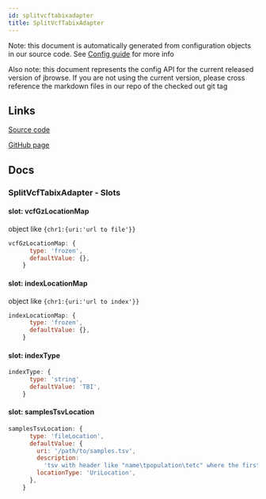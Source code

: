 ```yaml
---
id: splitvcftabixadapter
title: SplitVcfTabixAdapter
---
```


Note: this document is automatically generated from configuration objects in our
source code. See [Config guide](/docs/config_guide) for more info

Also note: this document represents the config API for the current released
version of jbrowse. If you are not using the current version, please cross
reference the markdown files in our repo of the checked out git tag

## Links

[Source code](https://github.com/GMOD/jbrowse-components/blob/main/plugins/variants/src/SplitVcfTabixAdapter/configSchema.ts)

[GitHub page](https://github.com/GMOD/jbrowse-components/tree/main/website/docs/config/SplitVcfTabixAdapter.md)

## Docs

### SplitVcfTabixAdapter - Slots

#### slot: vcfGzLocationMap

object like `{chr1:{uri:'url to file'}}`

```js
vcfGzLocationMap: {
      type: 'frozen',
      defaultValue: {},
    }
```

#### slot: indexLocationMap

object like `{chr1:{uri:'url to index'}}`

```js
indexLocationMap: {
      type: 'frozen',
      defaultValue: {},
    }
```

#### slot: indexType

```js
indexType: {
      type: 'string',
      defaultValue: 'TBI',
    }
```

#### slot: samplesTsvLocation

```js
samplesTsvLocation: {
      type: 'fileLocation',
      defaultValue: {
        uri: '/path/to/samples.tsv',
        description:
          'tsv with header like "name\tpopulation\tetc" where the first column is required, and corresponds to the sample names in the VCF files',
        locationType: 'UriLocation',
      },
    }
```
